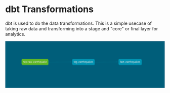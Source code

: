 # dbt Transformations
dbt is used to do the data transformations.  This is a simple usecase of taking raw data and transforming into a stage and "core" or final layer for analytics.

![dbt Lineage Graph](https://github.com/ANelson82/de_zoomcamp_2022_earthquake_capstone/blob/main/images/dbt_lineage_graph.png)